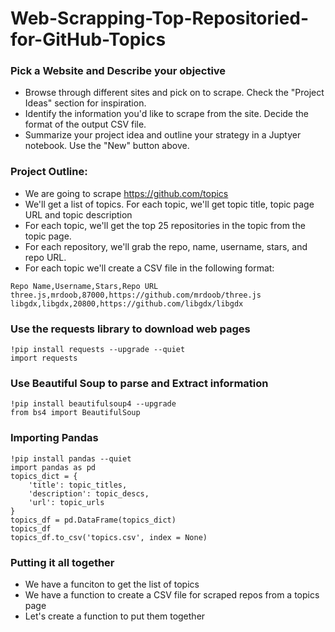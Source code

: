 # Web-Scrapping-Top-Repositoried-for-GitHub-Topics
### Pick a Website and Describe your objective

* Browse through different sites and pick on to scrape. Check the "Project Ideas" section for inspiration.
* Identify the information you'd like to scrape from the site. Decide the format of the output CSV file.
* Summarize your project idea and outline your strategy in a Juptyer notebook. Use the "New" button above.

### Project Outline:

- We are going to scrape https://github.com/topics
- We'll get a list of topics. For each topic, we'll get topic title, topic page URL and topic description
- For each topic, we'll get the top 25 repositories in the topic from the topic page.
- For each repository, we'll grab the repo, name, username, stars, and repo URL.
- For each topic we'll create a CSV file in the following format: 
```
Repo Name,Username,Stars,Repo URL
three.js,mrdoob,87000,https://github.com/mrdoob/three.js
libgdx,libgdx,20800,https://github.com/libgdx/libgdx
```
### Use the requests library to download web pages
```
!pip install requests --upgrade --quiet
import requests
```
### Use Beautiful Soup to parse and Extract information
```
!pip install beautifulsoup4 --upgrade
from bs4 import BeautifulSoup
```
### Importing Pandas
```
!pip install pandas --quiet
import pandas as pd
topics_dict = {
    'title': topic_titles,
    'description': topic_descs,
    'url': topic_urls
}
topics_df = pd.DataFrame(topics_dict)
topics_df
topics_df.to_csv('topics.csv', index = None)
```

### Putting it all together
* We have a funciton to get the list of topics
* We have a function to create a CSV file for scraped repos from a topics page
* Let's create a function to put them together
